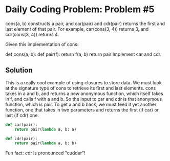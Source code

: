 # Daily Coding Problem: Problem #5

cons(a, b) constructs a pair, and car(pair) and cdr(pair) returns the first and last element of that pair. For example, car(cons(3, 4)) returns 3, and cdr(cons(3, 4)) returns 4.

Given this implementation of cons:

def cons(a, b):
    def pair(f):
        return f(a, b)
    return pair
Implement car and cdr.

## Solution

This is a really cool example of using closures to store data. We must look at the signature type of cons to retrieve its first and last elements. cons takes in a and b, and returns a new anonymous function, which itself takes in f, and calls f with a and b. So the input to car and cdr is that anonymous function, which is pair. To get a and b back, we must feed it yet another function, one that takes in two parameters and returns the first (if car) or last (if cdr) one.

```python
def car(pair):
    return pair(lambda a, b: a)

def cdr(pair):
    return pair(lambda a, b: b)
```

Fun fact: cdr is pronounced "cudder"!
